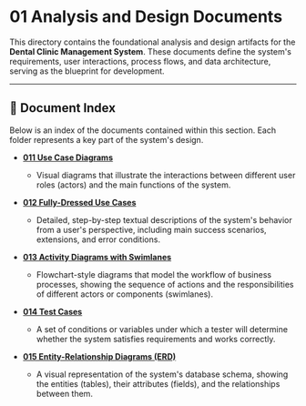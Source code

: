 # 01 Analysis and Design Documents

This directory contains the foundational analysis and design artifacts for the **Dental Clinic Management System**. These documents define the system's requirements, user interactions, process flows, and data architecture, serving as the blueprint for development.

---

## 📂 Document Index

Below is an index of the documents contained within this section. Each folder represents a key part of the system's design.

- **[011 Use Case Diagrams](./011%20Use%20Case%20diagrams/)**
  - Visual diagrams that illustrate the interactions between different user roles (actors) and the main functions of the system.

- **[012 Fully-Dressed Use Cases](./012%20Fully%20dressed%20Use%20Cases/)**
  - Detailed, step-by-step textual descriptions of the system's behavior from a user's perspective, including main success scenarios, extensions, and error conditions.

- **[013 Activity Diagrams with Swimlanes](./013%20Activity%20diagrams%20with%20swim-lanes/)**
  - Flowchart-style diagrams that model the workflow of business processes, showing the sequence of actions and the responsibilities of different actors or components (swimlanes).

- **[014 Test Cases](./014%20Test%20Cases/)**
  - A set of conditions or variables under which a tester will determine whether the system satisfies requirements and works correctly.

- **[015 Entity-Relationship Diagrams (ERD)](./015%20Entity%20Relationship%20Diagrams/)**
  - A visual representation of the system's database schema, showing the entities (tables), their attributes (fields), and the relationships between them.